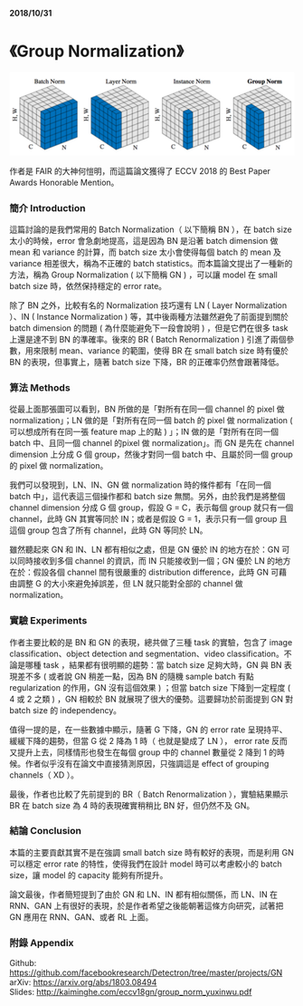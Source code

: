 **2018/10/31**

# 《Group Normalization》 
<img src="./image/31-1.png" width="800" />

作者是 FAIR 的大神何愷明，而這篇論文獲得了 ECCV 2018 的 Best Paper Awards Honorable Mention。

### 簡介 Introduction

這篇討論的是我們常用的 Batch Normalization（ 以下簡稱 BN ），在 batch size 太小的時候，error 會急劇地提高，這是因為 BN 是沿著 batch dimension  做 mean 和 variance 的計算，而 batch size 太小會使得每個 batch 的 mean 及 variance 相差很大，稱為不正確的 batch statistics。而本篇論文提出了一種新的方法，稱為 Group Normalization ( 以下簡稱 GN ) ，可以讓 model 在 small batch size 時，依然保持穩定的 error rate。

除了 BN 之外，比較有名的 Normalization 技巧還有 LN ( Layer Normalization ）、IN ( Instance Normalization ) 等，其中後兩種方法雖然避免了前面提到關於 batch dimension 的問題 ( 為什麼能避免下一段會說明 ) ，但是它們在很多 task 上還是達不到 BN 的準確率。後來的 BR ( Batch Renormalization ) 引進了兩個參數，用來限制 mean、variance 的範圍，使得 BR 在 small batch size 時有優於 BN 的表現，但事實上，隨著 batch size 下降，BR 的正確率仍然會跟著降低。

### 算法 Methods

從最上面那張圖可以看到，BN 所做的是「對所有在同一個 channel 的 pixel 做 normalization」；LN 做的是「對所有在同一個 batch 的 pixel 做  normalization ( 可以想成所有在同一張 feature map 上的點 ) 」；IN 做的是「對所有在同一個 batch 中、且同一個 channel 的pixel 做  normalization」。而 GN 是先在 channel dimension 上分成 G 個 group，然後才對同一個 batch 中、且屬於同一個 group 的 pixel 做  normalization。

我們可以發現到，LN、IN、GN 做 normalization 時的條件都有「在同一個 batch 中」，這代表這三個操作都和 batch size 無關。另外，由於我們是將整個 channel dimension 分成 G 個 group，假設 G = C，表示每個 group 就只有一個 channel，此時 GN 其實等同於 IN；或者是假設 G = 1，表示只有一個 group 且這個 group 包含了所有 channel，此時 GN 等同於 LN。

雖然聽起來 GN 和 IN、LN 都有相似之處，但是 GN 優於 IN 的地方在於：GN 可以同時接收到多個 channel 的資訊，而 IN 只能接收到一個；GN 優於 LN 的地方在於：假設各個 channel 間有很嚴重的 distribution difference，此時 GN 可藉由調整 G 的大小來避免掉誤差，但 LN 就只能對全部的 channel 做 normalization。

### 實驗 Experiments

作者主要比較的是 BN 和 GN 的表現，總共做了三種 task 的實驗，包含了 image classification、object detection and segmentation、video  classification。不論是哪種 task ，結果都有很明顯的趨勢：當 batch size 足夠大時，GN 與 BN 表現差不多 ( 或者說 GN 稍差一點，因為 BN 的隨機  sample batch 有點 regularization 的作用，GN 沒有這個效果 ) ；但當 batch size 下降到一定程度 ( 4 或 2 之類 ) ，GN 相較於 BN 就展現了很大的優勢。這要歸功於前面提到 GN 對 batch size 的 independency。

值得一提的是，在一些數據中顯示，隨著 G 下降，GN 的 error rate 呈現持平、緩緩下降的趨勢，但當 G 從 2 降為 1 時（ 也就是變成了 LN ）， error rate 反而又提升上去，同樣情形也發生在每個 group 中的 channel 數量從 2 降到 1 的時候。作者似乎沒有在論文中直接猜測原因，只強調這是 effect of grouping  channels（ XD ）。

最後，作者也比較了先前提到的 BR（ Batch Renormalization ），實驗結果顯示 BR 在 batch size 為 4 時的表現確實稍稍比 BN 好，但仍然不及 GN。

### 結論 Conclusion

本篇的主要貢獻其實不是在強調 small batch size 時有較好的表現，而是利用 GN 可以穩定 error rate 的特性，使得我們在設計 model 時可以考慮較小的  batch size，讓 model 的 capacity 能夠有所提升。

論文最後，作者簡短提到了由於 GN 和 LN、IN 都有相似關係，而 LN、IN 在 RNN、GAN 上有很好的表現，於是作者希望之後能朝著這條方向研究，試著把 GN 應用在  RNN、GAN、或者 RL 上面。

### 附錄 Appendix

Github: https://github.com/facebookresearch/Detectron/tree/master/projects/GN  
arXiv: https://arxiv.org/abs/1803.08494  
Slides: http://kaiminghe.com/eccv18gn/group_norm_yuxinwu.pdf
